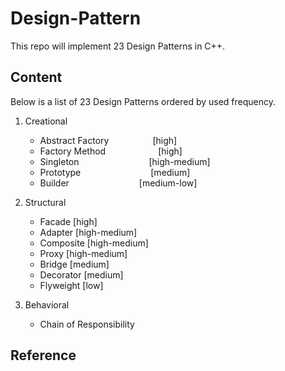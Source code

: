 # Design-Pattern
This repo will implement 23 Design Patterns in C++.

## Content
Below is a list of 23 Design Patterns ordered by used frequency.

1. Creational
   - Abstract Factory&emsp;&emsp;&emsp;&emsp;&emsp;[high]
   - Factory Method&emsp;&emsp;&emsp;&emsp;&emsp;&emsp;[high]
   - Singleton&emsp;&emsp;&emsp;&emsp;&emsp;&emsp;&emsp;&emsp;[high-medium]
   - Prototype&emsp;&emsp;&emsp;&emsp;&emsp;&emsp;&emsp;&emsp;[medium]
   - Builder&emsp;&emsp;&emsp;&emsp;&emsp;&emsp;&emsp;&emsp;[medium-low]

2. Structural
   - Facade                     [high]
   - Adapter                    [high-medium]
   - Composite                  [high-medium]
   - Proxy                      [high-medium]
   - Bridge                     [medium]
   - Decorator                  [medium]
   - Flyweight                  [low]

3. Behavioral
   - Chain of Responsibility

## Reference